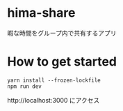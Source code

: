 # hima-share

暇な時間をグループ内で共有するアプリ

# How to get started

```
yarn install --frozen-lockfile
npm run dev
```

http://localhost:3000 にアクセス
